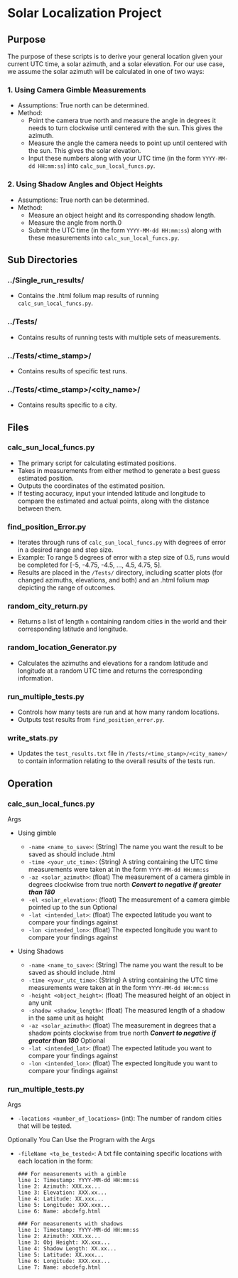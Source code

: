 # Solar Localization Project

## Purpose

The purpose of these scripts is to derive your general location given your current UTC time, a solar azimuth, and a solar elevation. For our use case, we assume the solar azimuth will be calculated in one of two ways:

### 1. Using Camera Gimble Measurements
- Assumptions: True north can be determined.
- Method:
  - Point the camera true north and measure the angle in degrees it needs to turn clockwise until centered with the sun. This gives the azimuth.
  - Measure the angle the camera needs to point up until centered with the sun. This gives the solar elevation.
  - Input these numbers along with your UTC time (in the form `YYYY-MM-dd HH:mm:ss`) into `calc_sun_local_funcs.py`.

### 2. Using Shadow Angles and Object Heights
- Assumptions: True north can be determined.
- Method:
  - Measure an object height and its corresponding shadow length.
  - Measure the angle from north.0
  - Submit the UTC time (in the form `YYYY-MM-dd HH:mm:ss`) along with these measurements into `calc_sun_local_funcs.py`.

## Sub Directories

### ../Single_run_results/
- Contains the .html folium map results of running `calc_sun_local_funcs.py`.

### ../Tests/
- Contains results of running tests with multiple sets of measurements.

### ../Tests/<time_stamp>/
- Contains results of specific test runs.

### ../Tests/<time_stamp>/<city_name>/
- Contains results specific to a city.

## Files

### calc_sun_local_funcs.py
- The primary script for calculating estimated positions.
- Takes in measurements from either method to generate a best guess estimated position.
- Outputs the coordinates of the estimated position.
- If testing accuracy, input your intended latitude and longitude to compare the estimated and actual points, along with the distance between them.

### find_position_Error.py
- Iterates through runs of `calc_sun_local_funcs.py` with degrees of error in a desired range and step size.
- Example: To range 5 degrees of error with a step size of 0.5, runs would be completed for [-5, -4.75, -4.5, ..., 4.5, 4.75, 5].
- Results are placed in the `/Tests/` directory, including scatter plots (for changed azimuths, elevations, and both) and an .html folium map depicting the range of outcomes.

### random_city_return.py
- Returns a list of length `n` containing random cities in the world and their corresponding latitude and longitude.

### random_location_Generator.py
- Calculates the azimuths and elevations for a random latitude and longitude at a random UTC time and returns the corresponding information.

### run_multiple_tests.py
- Controls how many tests are run and at how many random locations.
- Outputs test results from `find_position_error.py`.

### write_stats.py
- Updates the `test_results.txt` file in `/Tests/<time_stamp>/<city_name>/` to contain information relating to the overall results of the tests run.

## Operation

### calc_sun_local_funcs.py
Args
  - Using gimble
    - `-name <name_to_save>`: (String) The name you want the result to be saved as should include .html
    - `-time <your_utc_time>`: (String) A string containing the UTC time measurements were taken at in the form `YYYY-MM-dd HH:mm:ss`
    - `-az <solar_azimuth>`: (float) The measurement of a camera gimble in degrees clockwise from true north ***Convert to negative if greater than 180***
    - `-el <solar_elevation>`: (float) The measurement of a camera gimble pointed up to the sun
    Optional
    - `-lat <intended_lat>`: (float) The expected latitude you want to compare your findings against
    - `-lon <intended_lon>`: (float) The expected longitude you want to compare your findings against

  - Using Shadows
    - `-name <name_to_save>`: (String) The name you want the result to be saved as should include .html
    - `-time <your_utc_time>`: (String) A string containing the UTC time measurements were taken at in the form `YYYY-MM-dd HH:mm:ss`
    - `-height <object_height>`: (float) The measured height of an object in any unit
    - `-shadow <shadow_length>`: (float) The measured length of a shadow in the same unit as height
    - `-az <solar_azimuth>`: (float) The measurement in degrees that a shadow points clockwise from true north ***Convert to negative if greater than 180***
    Optional
    - `-lat <intended_lat>`: (float) The expected latitude you want to compare your findings against
    - `-lon <intended_lon>`: (float) The expected longitude you want to compare your findings against

### run_multiple_tests.py
Args
  - `-locations <number_of_locations>` (int): The number of random cities that will be tested.

Optionally You Can Use the Program with the Args
  - `-fileName <to_be_tested>`: A txt file containing specific locations with each location in the form:

    ```
    ### For measurements with a gimble
    line 1: Timestamp: YYYY-MM-dd HH:mm:ss
    line 2: Azimuth: XXX.xx...
    line 3: Elevation: XXX.xx...
    line 4: Latitude: XX.xxx...
    line 5: Longitude: XXX.xxx...
    Line 6: Name: abcdefg.html

    ### For measurements with shadows
    line 1: Timestamp: YYYY-MM-dd HH:mm:ss
    line 2: Azimuth: XXX.xx...
    line 3: Obj Height: XX.xxx...
    line 4: Shadow Length: XX.xx...
    line 5: Latitude: XX.xxx...
    line 6: Longitude: XXX.xxx...
    Line 7: Name: abcdefg.html
    ```


